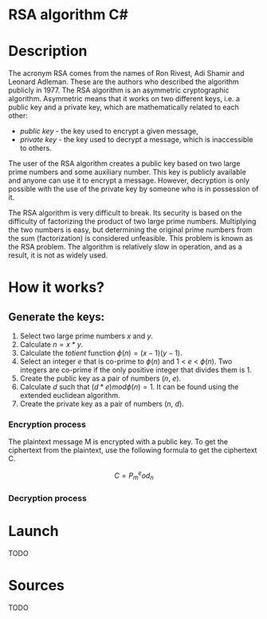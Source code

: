 # RSA algorithm C#


# Description
 
The acronym RSA comes from the names of Ron Rivest, Adi Shamir and Leonard Adleman. These are the authors who described the algorithm publicly in 1977. The RSA algorithm is an asymmetric cryptographic algorithm. Asymmetric means that it works on two different keys, i.e. a public key and a private key, which are mathematically related to each other:
- *public key* - the key used to encrypt a given message,
- *private key* - the key used to decrypt a message, which is inaccessible to others.

The user of the RSA algorithm creates a public key based on two large prime numbers and some auxiliary number. This key is publicly available and anyone can use it to encrypt a message. However, decryption is only possible with the use of the private key by someone who is in possession of it.

The RSA algorithm is very difficult to break. Its security is based on the difficulty of factorizing the product of two large prime numbers. Multiplying the two numbers is easy, but determining the original prime numbers from the sum (factorization) is considered unfeasible. This problem is known as the RSA problem. The algorithm is relatively slow in operation, and as a result, it is not as widely used.
 
# How it works?

## Generate the keys:

1. Select two large prime numbers *x* and *y*.
2. Calculate $n = x * y$.
3. Calculate the *totient* function $\phi(n) = (x-1)(y-1)$.
4. Select an integer *e* that is co-prime to $\phi(n)$ and 1 < *e* < $\phi(n)$. Two integers are co-prime if the only positive integer that divides them is 1.
5. Create the public key as a pair of numbers (*n*, *e*).
6. Calculate *d* such that $(d * e) mod \phi(n) = 1$. It can be found using the extended euclidean algorithm.
7. Create the private key as a pair of numbers (*n*, *d*).

### Encryption process

The plaintext message M is encrypted with a public key. To get the ciphertext from the plaintext, use the following formula to get the ciphertext C.

$$C = P^e_mod_n$$

### Decryption process

# Launch

TODO

# Sources

TODO
